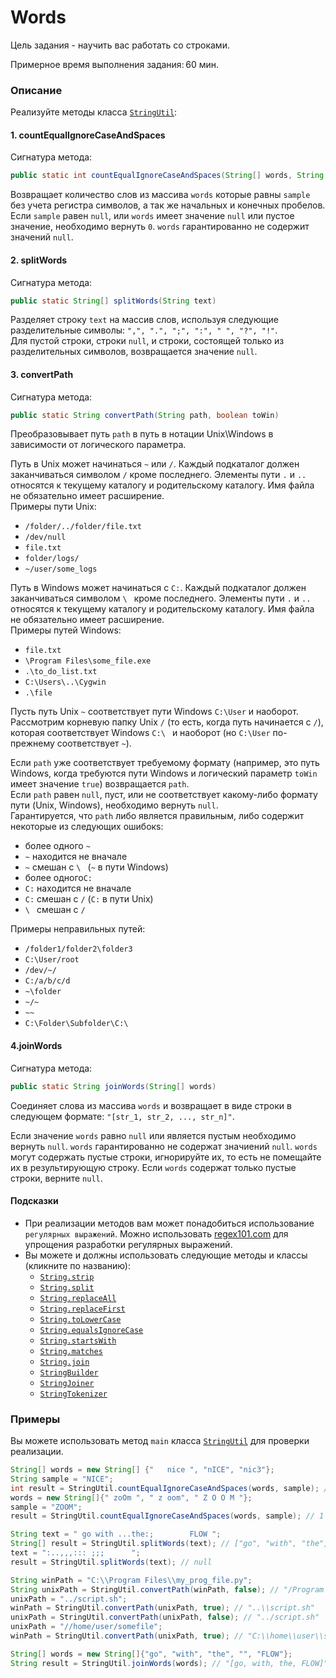 # Words

Цель задания - научить вас работать со строками. 

Примерное время выполнения задания: 60 мин.

### Описание

Реализуйте методы класса [`StringUtil`](src/main/java/com/epam/training/student_Sergei_Bespalov/StringUtil.java):

#### 1. countEqualIgnoreCaseAndSpaces
Сигнатура метода:
```java
public static int countEqualIgnoreCaseAndSpaces(String[] words, String sample)
```
Возвращает количество слов из массива `words` которые равны `sample` без учета регистра символов, а так же начальных и конечных пробелов.\
Если `sample` равен `null`, или `words` имеет значение `null` или пустое значение, необходимо вернуть `0`. `words` гарантированно не содержит значений `null`.

#### 2. splitWords
Сигнатура метода:
```java
public static String[] splitWords(String text)
```
Разделяет строку `text` на массив слов, используя следующие разделительные символы: `",", ".", ";", ":", " ", "?", "!"`.\
Для пустой строки, строки `null`, и строки, состоящей только из разделительных символов, возвращается значение `null`.

#### 3. convertPath
Сигнатура метода:
```java
public static String convertPath(String path, boolean toWin)
```
Преобразовывает путь `path` в путь в нотации Unix\Windows в зависимости от логического параметра.

Путь в Unix может начинаться `~` или `/`. Каждый подкаталог должен заканчиваться символом `/` кроме последнего.
Элементы пути `.` и `..` относятся к текущему каталогу и родительскому каталогy.
Имя файла не обязательно имеет расширение.\
Примеры пути Unix:
- `/folder/../folder/file.txt`
- `/dev/null`
- `file.txt`
- `folder/logs/`
- `~/user/some_logs`

Путь в Windows может начинаться с `C:`. Каждый подкаталог должен заканчиваться символом `\ ` кроме последнего.
Элементы пути `.` и `..` относятся к текущему каталогу и родительскому каталогу.
Имя файла не обязательно имеет расширение.\
Примеры путей Windows:
- `file.txt`
- `\Program Files\some_file.exe`
- `.\to_do_list.txt`
- `C:\Users\..\Cygwin`
- `.\file`

Пусть путь Unix  `~` соответствует пути Windows `C:\User` и наоборот.\
Рассмотрим корневую папку Unix `/` (то есть, когда путь начинается с `/`), которая соответствует Windows `C:\ ` и наоборот 
(но `C:\User` по-прежнему соответствует  `~`).

Если `path` уже соответствует требуемому формату (например, это путь Windows, когда требуются пути Windows и логический параметр `toWin` имеет значение `true`) возвращается `path`.\
Если `path` равен `null`, пуст, или не соответствует какому-либо формату пути (Unix, Windows), необходимо вернуть `null`.\
Гарантируется, что `path` либо является правильным, либо содержит некоторые из следующих ошибокs:
- более одного `~`
- `~` находится не вначале
- `~` смешан с `\ ` (`~` в пути Windows)
- более одного`C:`
- `C:` находится не вначале
- `C:` смешан с `/` (`C:` в пути Unix)
- `\ ` смешан с `/`

Примеры неправильных путей:
- `/folder1/folder2\folder3`
- `C:\User/root`
- `/dev/~/`
- `C:/a/b/c/d`
- `~\folder`
- `~/~`
- `~~`
- `C:\Folder\Subfolder\C:\ `

#### 4.joinWords
Сигнатура метода:
```java
public static String joinWords(String[] words)
```
Соединяет слова из массива `words` и возвращает в виде строки в следующем формате: `"[str_1, str_2, ..., str_n]"`.

Если значение `words` равно `null` или является пустым необходимо вернуть `null`. `words` гарантированно не содержат значиений `null`. `words` могут содержать пустые строки, игнорируйте их, то есть не помещайте их в результирующую строку. Если `words` содержат только пустые строки, верните `null`.

#### Подсказки
- При реализации методов вам может понадобиться использование `регулярных выражений`. Можно использовать [regex101.com](https://regex101.com/) для упрощения разработки регулярных выражений.
- Вы можете и должны использовать следующие методы и классы (кликните по названию):
    - [`String.strip`](https://docs.oracle.com/en/java/javase/11/docs/api/java.base/java/lang/String.html#strip())
    - [`String.split`](https://docs.oracle.com/en/java/javase/11/docs/api/java.base/java/lang/String.html#split(java.lang.String))
    - [`String.replaceAll`](https://docs.oracle.com/en/java/javase/11/docs/api/java.base/java/lang/String.html#replaceAll(java.lang.String,java.lang.String))
    - [`String.replaceFirst`](https://docs.oracle.com/en/java/javase/11/docs/api/java.base/java/lang/String.html#replaceFirst(java.lang.String,java.lang.String))
    - [`String.toLowerCase`](https://docs.oracle.com/en/java/javase/11/docs/api/java.base/java/lang/String.html#toLowerCase())
    - [`String.equalsIgnoreCase`](https://docs.oracle.com/en/java/javase/11/docs/api/java.base/java/lang/String.html#equalsIgnoreCase(java.lang.String))
    - [`String.startsWith`](https://docs.oracle.com/en/java/javase/11/docs/api/java.base/java/lang/String.html#startsWith(java.lang.String))
    - [`String.matches`](https://docs.oracle.com/en/java/javase/11/docs/api/java.base/java/lang/String.html#matches(java.lang.String))
    - [`String.join`](https://docs.oracle.com/en/java/javase/11/docs/api/java.base/java/lang/String.html#join(java.lang.CharSequence,java.lang.CharSequence...))
    - [`StringBuilder`](https://docs.oracle.com/en/java/javase/11/docs/api/java.base/java/lang/StringBuilder.html)
    - [`StringJoiner`](https://docs.oracle.com/en/java/javase/11/docs/api/java.base/java/util/StringJoiner.html)
    - [`StringTokenizer`](https://docs.oracle.com/en/java/javase/11/docs/api/java.base/java/util/StringTokenizer.html)

### Примеры 
Вы можете использовать метод `main` класса [`StringUtil`](src/main/java/com/epam/training/student_Sergei_Bespalov/StringUtil.java)
для проверки реализации.

```java
String[] words = new String[] {"   nice ", "nICE", "nic3"};
String sample = "NICE";
int result = StringUtil.countEqualIgnoreCaseAndSpaces(words, sample); // 2
words = new String[]{" zoOm ", " z oom", " Z O O M "};
sample = "ZOOM";
result = StringUtil.countEqualIgnoreCaseAndSpaces(words, sample); // 1
```

```java
String text = " go with ...the:;        FLOW ";
String[] result = StringUtil.splitWords(text); // ["go", "with", "the", "FLOW"]
text = ":..,,,::: ;;;      ";
result = StringUtil.splitWords(text); // null
```

```java
String winPath = "C:\\Program Files\\my_prog_file.py";
String unixPath = StringUtil.convertPath(winPath, false); // "/Program Files/my_prog_file.py"
unixPath = "../script.sh";
winPath = StringUtil.convertPath(unixPath, true); // "..\\script.sh"
unixPath = StringUtil.convertPath(unixPath, false); // "../script.sh"
unixPath = "//home/user/somefile";
winPath = StringUtil.convertPath(unixPath, true); // "C:\\home\\user\\somefile"
```

```java
String[] words = new String[]{"go", "with", "the", "", "FLOW"};
String result = StringUtil.joinWords(words); // "[go, with, the, FLOW]"
```

